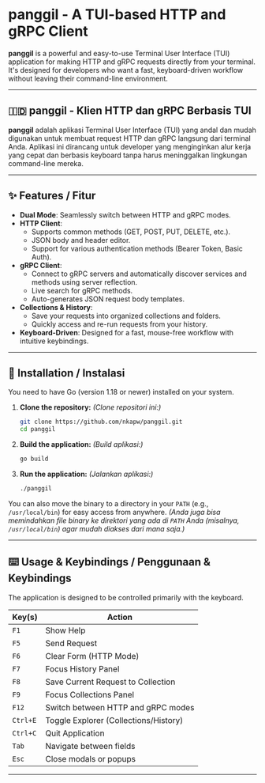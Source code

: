 # panggil - A TUI-based HTTP and gRPC Client

**panggil** is a powerful and easy-to-use Terminal User Interface (TUI) application for making HTTP and gRPC requests directly from your terminal. It's designed for developers who want a fast, keyboard-driven workflow without leaving their command-line environment.

---

## 🇮🇩 panggil - Klien HTTP dan gRPC Berbasis TUI

**panggil** adalah aplikasi Terminal User Interface (TUI) yang andal dan mudah digunakan untuk membuat request HTTP dan gRPC langsung dari terminal Anda. Aplikasi ini dirancang untuk developer yang menginginkan alur kerja yang cepat dan berbasis keyboard tanpa harus meninggalkan lingkungan command-line mereka.

---

## ✨ Features / Fitur

- **Dual Mode**: Seamlessly switch between HTTP and gRPC modes.
- **HTTP Client**:
    - Supports common methods (GET, POST, PUT, DELETE, etc.).
    - JSON body and header editor.
    - Support for various authentication methods (Bearer Token, Basic Auth).
- **gRPC Client**:
    - Connect to gRPC servers and automatically discover services and methods using server reflection.
    - Live search for gRPC methods.
    - Auto-generates JSON request body templates.
- **Collections & History**:
    - Save your requests into organized collections and folders.
    - Quickly access and re-run requests from your history.
- **Keyboard-Driven**: Designed for a fast, mouse-free workflow with intuitive keybindings.

---

## 🚀 Installation / Instalasi

You need to have Go (version 1.18 or newer) installed on your system.

1.  **Clone the repository:**
    *(Clone repositori ini:)*
    ```sh
    git clone https://github.com/nkapw/panggil.git
    cd panggil
    ```

2.  **Build the application:**
    *(Build aplikasi:)*
    ```sh
    go build
    ```

3.  **Run the application:**
    *(Jalankan aplikasi:)*
    ```sh
    ./panggil
    ```

You can also move the binary to a directory in your `PATH` (e.g., `/usr/local/bin`) for easy access from anywhere.
*(Anda juga bisa memindahkan file binary ke direktori yang ada di `PATH` Anda (misalnya, `/usr/local/bin`) agar mudah diakses dari mana saja.)*

---

## ⌨️ Usage & Keybindings / Penggunaan & Keybindings

The application is designed to be controlled primarily with the keyboard.

| Key(s)      | Action                               |
|-------------|--------------------------------------|
| `F1`        | Show Help                            |
| `F5`        | Send Request                         |
| `F6`        | Clear Form (HTTP Mode)               |
| `F7`        | Focus History Panel                  |
| `F8`        | Save Current Request to Collection   |
| `F9`        | Focus Collections Panel              |
| `F12`       | Switch between HTTP and gRPC modes   |
| `Ctrl+E`    | Toggle Explorer (Collections/History)|
| `Ctrl+C`    | Quit Application                     |
| `Tab`       | Navigate between fields              |
| `Esc`       | Close modals or popups               |

---

